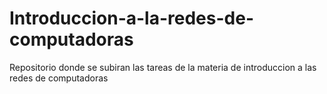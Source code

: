 # Introduccion-a-la-redes-de-computadoras
Repositorio donde se subiran las tareas de la materia de introduccion a las redes de computadoras
